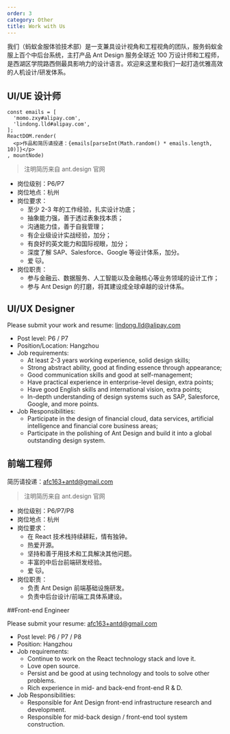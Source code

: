 ```yaml
---
order: 3
category: Other
title: Work with Us
---
```


我们（蚂蚁金服体验技术部）是一支兼具设计视角和工程视角的团队，服务蚂蚁金服上百个中后台系统，主打产品 Ant Design 服务全球近 100 万设计师和工程师，是西湖区学院路西侧最具影响力的设计语言。欢迎来这里和我们一起打造优雅高效的人机设计/研发体系。

## UI/UE 设计师

```__react
const emails = [
  'momo.zxy#alipay.com',
  'lindong.lld#alipay.com',
];
ReactDOM.render(
  <p>作品和简历请投递：{emails[parseInt(Math.random() * emails.length, 10)]}</p>
, mountNode)
```

> 注明简历来自 ant.design 官网

- 岗位级别：P6/P7
- 岗位地点：杭州
- 岗位要求：
  - 至少 2-3 年的工作经验，扎实设计功底；
  - 抽象能力强，善于透过表象找本质；
  - 沟通能力佳，善于自我管理；
  - 有企业级设计实战经验，加分；
  - 有良好的英文能力和国际视眼，加分；
  - 深度了解 SAP、Salesforce、Google 等设计体系，加分。
  - 爱 🐱。
- 岗位职责：
  - 参与金融云、数据服务、人工智能以及金融核心等业务领域的设计工作；
  - 参与 Ant Design 的打磨，将其建设成全球卓越的设计体系。
  
## UI/UX Designer

Please submit your work and resume: lindong.lld@alipay.com

- Post level: P6 / P7
- Position/Location: Hangzhou
- Job requirements:
  - At least 2-3 years working experience, solid design skills;
  - Strong abstract ability, good at finding essence through appearance;
  - Good communication skills and good at self-management;
  - Have practical experience in enterprise-level design, extra points;
  - Have good English skills and international vision, extra points;
  - In-depth understanding of design systems such as SAP, Salesforce, Google, and more points.
- Job Responsibilities:
  - Participate in the design of financial cloud, data services, artificial intelligence and financial core business areas;
  - Participate in the polishing of Ant Design and build it into a global outstanding design system.
  

## 前端工程师

简历请投递：afc163+antd@gmail.com

> 注明简历来自 ant.design 官网

- 岗位级别：P6/P7/P8
- 岗位地点：杭州
- 岗位要求：
  - 在 React 技术栈持续耕耘，情有独钟。
  - 热爱开源。
  - 坚持和善于用技术和工具解决其他问题。
  - 丰富的中后台前端研发经验。
  - 爱 🐱。
- 岗位职责：
  - 负责 Ant Design 前端基础设施研发。
  - 负责中后台设计/前端工具体系建设。
  
##Front-end Engineer

Please submit your resume: afc163+antd@gmail.com

- Post level: P6 / P7 / P8
- Position: Hangzhou
- Job requirements:
  - Continue to work on the React technology stack and love it.
  - Love open source.
  - Persist and be good at using technology and tools to solve other problems.
  - Rich experience in mid- and back-end front-end R & D.
- Job Responsibilities:
  - Responsible for Ant Design front-end infrastructure research and development.
  - Responsible for mid-back design / front-end tool system construction.
